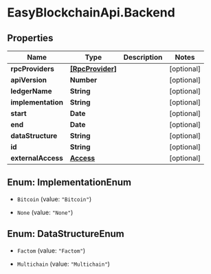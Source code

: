 # EasyBlockchainApi.Backend

## Properties
Name | Type | Description | Notes
------------ | ------------- | ------------- | -------------
**rpcProviders** | [**[RpcProvider]**](RpcProvider.md) |  | [optional] 
**apiVersion** | **Number** |  | [optional] 
**ledgerName** | **String** |  | [optional] 
**implementation** | **String** |  | [optional] 
**start** | **Date** |  | [optional] 
**end** | **Date** |  | [optional] 
**dataStructure** | **String** |  | [optional] 
**id** | **String** |  | [optional] 
**externalAccess** | [**Access**](Access.md) |  | [optional] 


<a name="ImplementationEnum"></a>
## Enum: ImplementationEnum


* `Bitcoin` (value: `"Bitcoin"`)

* `None` (value: `"None"`)




<a name="DataStructureEnum"></a>
## Enum: DataStructureEnum


* `Factom` (value: `"Factom"`)

* `Multichain` (value: `"Multichain"`)




